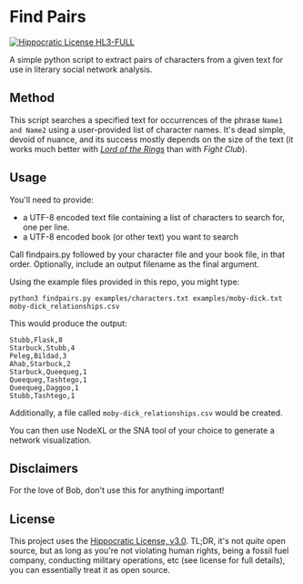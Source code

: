 # Find Pairs

[![Hippocratic License HL3-FULL](https://img.shields.io/static/v1?label=Hippocratic%20License&message=HL3-FULL&labelColor=5e2751&color=bc8c3d)](https://firstdonoharm.dev/version/3/0/full.html)

A simple python script to extract pairs of characters from a given text for use in literary social network analysis.

## Method
This script searches a specified text for occurrences of the phrase `Name1 and Name2` using a user-provided list of character names. It's dead simple, devoid of nuance, and its success mostly depends on the size of the text (it works much better with [_Lord of the Rings_](https://lukehillman.net/2011/06/social-network-analysis/) than with _Fight Club_).

## Usage

You'll need to provide:
* a UTF-8 encoded text file containing a list of characters to search for, one per line.
* a UTF-8 encoded book (or other text) you want to search

Call findpairs.py followed by your character file and your book file, in that order. Optionally, include an output filename as the final argument.

Using the example files provided in this repo, you might type:

````
python3 findpairs.py examples/characters.txt examples/moby-dick.txt moby-dick_relationships.csv
````

This would produce the output:
````
Stubb,Flask,8
Starbuck,Stubb,4
Peleg,Bildad,3
Ahab,Starbuck,2
Starbuck,Queequeg,1
Queequeg,Tashtego,1
Queequeg,Daggoo,1
Stubb,Tashtego,1
````
Additionally, a file called `moby-dick_relationships.csv` would be created.

You can then use NodeXL or the SNA tool of your choice to generate a network visualization.

## Disclaimers

For the love of Bob, don't use this for anything important!

## License

This project uses the [Hippocratic License, v3.0](https://firstdonoharm.dev). TL;DR, it's not *quite* open source, but as long as you're not violating human rights, being a fossil fuel company, conducting military operations, etc (see license for full details), you can essentially treat it as open source.
